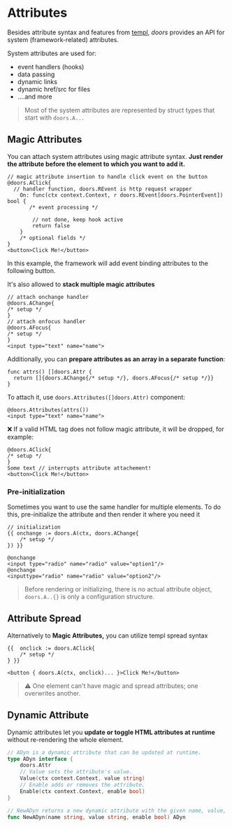 # Attributes

Besides attribute syntax and features from [templ](https://templ.guide/syntax-and-usage/attributes), *doors* provides an API for system (framework-related) attributes.

System attributes are used for:

* event handlers (hooks)
* data passing
* dynamic links 
* dynamic href/src for files
* ....and more

>  Most of the system attributes are represented by struct types that start with `doors.A...`

## Magic Attributes

You can attach system attributes using magic attribute syntax. 
**Just render the attribute before the element to which you want to add it.**

```templ
// magic attribute insertion to handle click event on the button
@doors.AClick{
  // handler function, doors.REvent is http request wrapper
	On: func(ctx context.Context, r doors.REvent[doors.PointerEvent]) bool {
	   /* event processing */
	   
		// not done, keep hook active
		return false
	}
	/* optional fields */
}
<button>Click Me!</button> 
```

In this example, the framework will add event binding attributes to the following button. 

It's also allowed to **stack multiple magic attributes**

```temp
// attach onchange handler
@doors.AChange{
/* setup */
}
// attach onfocus handler
@doors.AFocus{
/* setup */
}
<input type="text" name="name">
```

Additionally,  you can **prepare attributes as an array in a separate function**:

```templ
func attrs() []doors.Attr {
  return []{doors.AChange{/* setup */}, doors.AFocus{/* setup */}}
}
```

To attach it, use `doors.Attributes([]doors.Attr)` component:

```templ
@doors.Attributes(attrs())
<input type="text" name="name">
```

❌ If a valid HTML tag does not follow magic attribute, it will be dropped, for example:

```templ
@doors.AClick{
/* setup */
}
Some text // interrupts attribute attachement!
<button>Click Me!</button> 
```

### Pre-initialization

Sometimes you want to use the same handler for multiple elements. To do this, pre-initialize the attribute and then render it where you need it

```templ
// initialization
{{ onchange := doors.A(ctx, doors.AChange{
	/* setup */
}) }}

@onchange
<input type="radio" name="radio" value="option1"/>
@onchange
<inputtype="radio" name="radio" value="option2"/>

```

> Before rendering or initializing, there is no actual attribute object, `doors.A..{}` is only a configuration structure.

## Attribute Spread

Alternatively to **Magic Attributes,** you can utilize templ spread syntax

```templ
{{  onclick := doors.AClick{
	/* setup */
} }}

<button { doors.A(ctx, onclick)... }>Click Me!</button>
```

> ⚠️ One element can't have magic and spread attributes; one overwrites another.

## Dynamic Attribute

Dynamic attributes let you **update or toggle HTML attributes at runtime** without re-rendering the whole element.

```go
// ADyn is a dynamic attribute that can be updated at runtime.
type ADyn interface {
	doors.Attr
	// Value sets the attribute's value.
	Value(ctx context.Context, value string)
	// Enable adds or removes the attribute.
	Enable(ctx context.Context, enable bool)
}

// NewADyn returns a new dynamic attribute with the given name, value, and state.
func NewADyn(name string, value string, enable bool) ADyn
```
